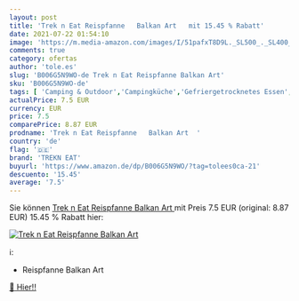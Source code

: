 ```yaml
---
layout: post
title: 'Trek n Eat Reispfanne   Balkan Art   mit 15.45 % Rabatt'
date: 2021-07-22 01:54:10
image: 'https://m.media-amazon.com/images/I/51pafxT8D9L._SL500_._SL400_.jpg'
comments: true
category: ofertas
author: 'tole.es'
slug: 'B006G5N9WO-de Trek n Eat Reispfanne Balkan Art'
sku: 'B006G5N9WO-de'
tags: [ 'Camping & Outdoor','Campingküche','Gefriergetrocknetes Essen','Sport','Sport & Freizeit','Sport & Outdoor Aktivitäten, Bekleidung & Ausrüstung','trekn eat', ]
actualPrice: 7.5 EUR
currency: EUR
price: 7.5
comparePrice: 8.87 EUR
prodname: 'Trek n Eat Reispfanne   Balkan Art  '
country: 'de'
flag: '🇩🇪'
brand: 'TREKN EAT'
buyurl: 'https://www.amazon.de/dp/B006G5N9WO/?tag=tolees0ca-21'
descuento: '15.45'
average: '7.5'
---
```


Sie können [Trek n Eat Reispfanne   Balkan Art  ](https://www.amazon.de/dp/B006G5N9WO/?tag=tolees0ca-21) mit Preis 7.5 EUR (original: 8.87 EUR) 15.45 % Rabatt hier:

[![Trek n Eat Reispfanne   Balkan Art  ](https://m.media-amazon.com/images/I/51pafxT8D9L._SL500_._SL400_.jpg)](https://www.amazon.de/dp/B006G5N9WO/?tag=tolees0ca-21)

ℹ️:

- Reispfanne Balkan Art

[🛒 Hier!!](https://www.amazon.de/dp/B006G5N9WO/?tag=tolees0ca-21)
